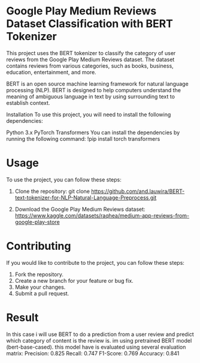 # Google Play Medium Reviews Dataset Classification with BERT Tokenizer
This project uses the BERT tokenizer to classify the category of user reviews from the Google Play Medium Reviews dataset. The dataset contains reviews from various categories, such as books, business, education, entertainment, and more.

BERT is an open source machine learning framework for natural language processing (NLP). BERT is designed to help computers understand the meaning of ambiguous language in text by using surrounding text to establish context.

Installation
To use this project, you will need to install the following dependencies:

Python 3.x
PyTorch
Transformers
You can install the dependencies by running the following command:
!pip install torch transformers

# Usage
To use the project, you can follow these steps:

1.  Clone the repository:
    git clone https://github.com/and.lauwira/BERT-text-tokenizer-for-NLP-Natural-Language-Preprocess.git

2.  Download the Google Play Medium Reviews dataset:
    https://www.kaggle.com/datasets/raqhea/medium-app-reviews-from-google-play-store

# Contributing
If you would like to contribute to the project, you can follow these steps:
1.  Fork the repository.
2.  Create a new branch for your feature or bug fix.
3.  Make your changes.
4.  Submit a pull request.

# Result
In this case i will use BERT to do a prediction from a user review and predict which category of content is the review is. im using pretrained BERT model (bert-base-cased). this model have is evaluated using several evaluation matrix:
Precision:  0.825
Recall:  0.747
F1-Score:  0.769
Accuracy:  0.841
